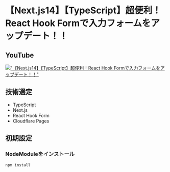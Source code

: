 # 【Next.js14】【TypeScript】超便利！React Hook Formで入力フォームをアップデート！！

## YouTube

[!["【Next.js14】【TypeScript】超便利！React Hook Formで入力フォームをアップデート！！"](https://i.ytimg.com/vi/6khQJ0zKb7Q/maxresdefault.jpg)](https://youtu.be/6khQJ0zKb7Q)

## 技術選定

- TypeScript
- Next.js
- React Hook Form
- Cloudflare Pages

## 初期設定

### NodeModuleをインストール

```bash
npm install
```
